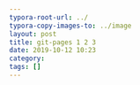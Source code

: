 ```yaml
---
typora-root-url: ../
typora-copy-images-to: ../image
layout: post
title: git-pages 1 2 3
date: 2019-10-12 10:23
category: 
tags: []
---
```

